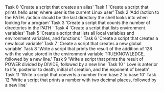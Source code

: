 Task 0 'Create a script that creates an alias'
Task 1 'Create a script that prints hello user, where user is the current Linux user'
Task 2 'Add /action to the PATH. /action should be the last directory the shell looks into when looking for a program'
Task 3 'Create a script that counts the number of directories in the PATH '
Task 4 'Create a script that lists environment variables'
Task 5 'Create a script that lists all local variables and environment variables, and functions '
Task 6 'Create a script that creates a new local variable'
Task 7 'Create a script that creates a new global variable'
Task 8 'Write a script that prints the result of the addition of 128 with the value stored in the environment variable TRUEKNOWLEDGE, followed by a new line.'
Task 9 'Write a script that prints the result of POWER divided by DIVIDE, followed by a new line'
Task 10 ' Love is anterior to life, posterior to death, initial of creation, and the exponent of breath'
Task 11 'Write a script that converts a number from base 2 to base 10'
Task 12 'Write a script that prints a number with two decimal places, followed by a new line'


